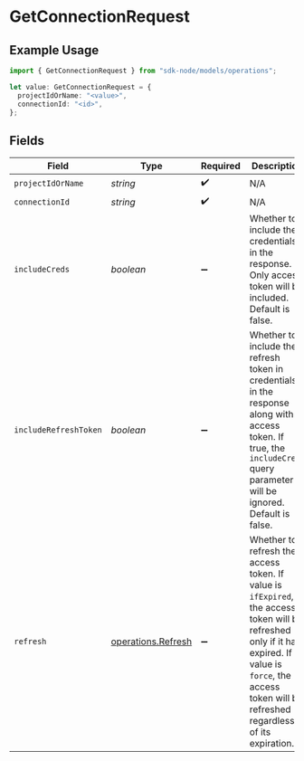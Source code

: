 # GetConnectionRequest

## Example Usage

```typescript
import { GetConnectionRequest } from "sdk-node/models/operations";

let value: GetConnectionRequest = {
  projectIdOrName: "<value>",
  connectionId: "<id>",
};
```

## Fields

| Field                                                                                                                                                                                                          | Type                                                                                                                                                                                                           | Required                                                                                                                                                                                                       | Description                                                                                                                                                                                                    |
| -------------------------------------------------------------------------------------------------------------------------------------------------------------------------------------------------------------- | -------------------------------------------------------------------------------------------------------------------------------------------------------------------------------------------------------------- | -------------------------------------------------------------------------------------------------------------------------------------------------------------------------------------------------------------- | -------------------------------------------------------------------------------------------------------------------------------------------------------------------------------------------------------------- |
| `projectIdOrName`                                                                                                                                                                                              | *string*                                                                                                                                                                                                       | :heavy_check_mark:                                                                                                                                                                                             | N/A                                                                                                                                                                                                            |
| `connectionId`                                                                                                                                                                                                 | *string*                                                                                                                                                                                                       | :heavy_check_mark:                                                                                                                                                                                             | N/A                                                                                                                                                                                                            |
| `includeCreds`                                                                                                                                                                                                 | *boolean*                                                                                                                                                                                                      | :heavy_minus_sign:                                                                                                                                                                                             | Whether to include the credentials in the response. Only access token will be included. Default is false.                                                                                                      |
| `includeRefreshToken`                                                                                                                                                                                          | *boolean*                                                                                                                                                                                                      | :heavy_minus_sign:                                                                                                                                                                                             | Whether to include the refresh token in credentials in the response along with access token. If true, the `includeCreds` query parameter will be ignored. Default is false.                                    |
| `refresh`                                                                                                                                                                                                      | [operations.Refresh](../../models/operations/refresh.md)                                                                                                                                                       | :heavy_minus_sign:                                                                                                                                                                                             | Whether to refresh the access token. If value is `ifExpired`, the access token will be refreshed only if it has expired. If value is `force`, the access token will be refreshed regardless of its expiration. |